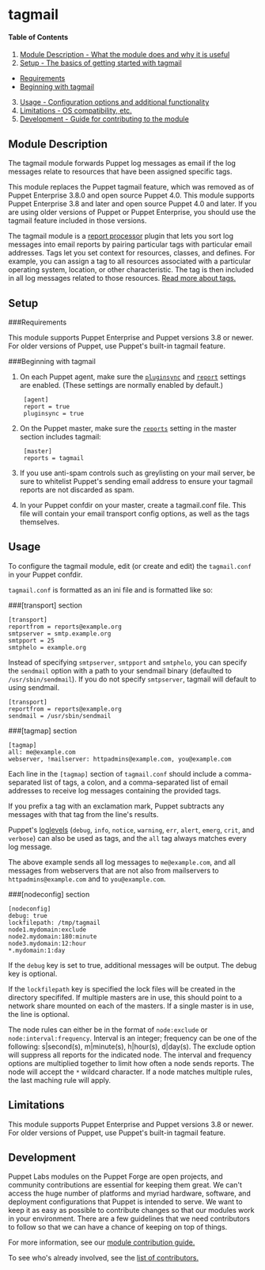 # tagmail

#### Table of Contents

1. [Module Description - What the module does and why it is useful](#module-description)
2. [Setup - The basics of getting started with tagmail](#setup)
  * [Requirements](#requirements)
  * [Beginning with tagmail](#beginning-with-tagmail)
3. [Usage - Configuration options and additional functionality](#usage)
4. [Limitations - OS compatibility, etc.](#limitations)
5. [Development - Guide for contributing to the module](#development)


## Module Description

The tagmail module forwards Puppet log messages as email if the log messages relate to resources that have been assigned specific tags.
 
This module replaces the Puppet tagmail feature, which was removed as of Puppet Enterprise 3.8.0 and open source Puppet 4.0. This module supports Puppet Enterprise 3.8 and later and open source Puppet 4.0 and later. If you are using older versions of Puppet or Puppet Enterprise, you should use the tagmail feature included in those versions. 

The tagmail module is a [report processor](https://docs.puppetlabs.com/guides/reporting.html) plugin that lets you sort log messages into email reports by pairing particular tags with particular email addresses. Tags let you set context for resources, classes, and defines. For example, you can assign a tag to all resources associated with a particular operating system, location, or other characteristic. The tag is then included in all log messages related to those resources. [Read more about tags.](http://docs.puppetlabs.com/puppet/latest/reference/lang_tags.html)

## Setup

###Requirements

This module supports Puppet Enterprise and Puppet versions 3.8 or newer. For older versions of Puppet, use Puppet's built-in tagmail feature.

###Beginning with tagmail

1. On each Puppet agent, make sure the [`pluginsync`](https://docs.puppetlabs.com/references/latest/configuration.html#pluginsync) and [`report`](https://docs.puppetlabs.com/references/latest/configuration.html#report) settings are enabled. (These settings are normally enabled by default.)

        [agent]
        report = true
        pluginsync = true

2. On the Puppet master, make sure the [`reports`](https://docs.puppetlabs.com/references/4.2.latest/configuration.html#reports) setting in the master section includes tagmail:

        [master]
        reports = tagmail

3. If you use anti-spam controls such as greylisting on your mail server, be sure to whitelist Puppet's sending email address to ensure your tagmail reports are not discarded as spam.

4. In your Puppet confdir on your master, create a tagmail.conf file. This file will contain your email transport config options, as well as the tags themselves.

## Usage

To configure the tagmail module, edit (or create and edit) the `tagmail.conf` in your Puppet confdir.

`tagmail.conf` is formatted as an ini file and is formatted like so:

###[transport] section
~~~
[transport]
reportfrom = reports@example.org
smtpserver = smtp.example.org
smtpport = 25
smtphelo = example.org
~~~

Instead of specifying `smtpserver`, `smtpport` and `smtphelo`, you can specify the `sendmail` option with a path to your sendmail binary (defaulted to `/usr/sbin/sendmail`). If you do not specify `smtpserver`, tagmail will default to using sendmail.

~~~
[transport]
reportfrom = reports@example.org
sendmail = /usr/sbin/sendmail
~~~

###[tagmap] section
~~~
[tagmap]
all: me@example.com
webserver, !mailserver: httpadmins@example.com, you@example.com
~~~

Each line in the `[tagmap]` section of `tagmail.conf` should include a comma-separated list of tags, a colon, and a comma-separated list of email addresses to receive log messages containing the provided tags.

If you prefix a tag with an exclamation mark, Puppet subtracts any messages with that tag from the line's results.

Puppet's [loglevels](https://docs.puppetlabs.com/references/latest/metaparameter.html#loglevel) (`debug`, `info`, `notice`, `warning`, `err`, `alert`, `emerg`, `crit`, and `verbose`) can also be used as tags, and the `all` tag always matches every log message.

The above example sends all log messages to `me@example.com`, and all messages from webservers that are not also from mailservers to `httpadmins@example.com` and to `you@example.com`.

###[nodeconfig] section
~~~
[nodeconfig]
debug: true
lockfilepath: /tmp/tagmail
node1.mydomain:exclude
node2.mydomain:180:minute
node3.mydomain:12:hour
*.mydomain:1:day
~~~

If the `debug` key is set to true, additional messages will be output.  The debug key is optional.

If the `lockfilepath` key is specified the lock files will be created in the directory specififed.  If multiple masters are in use, this should point to a network share mounted on each of the masters.  If a single master is in use, the line is optional.

The node rules can either be in the format of `node:exclude` or `node:interval:frequency`.  Interval is an integer; frequency can be one of the following:  s|second(s), m|minute(s), h|hour(s), d|day(s).  The exclude option will suppress all reports for the indicated node.  The interval and frequency options are multiplied together to limit how often a node sends reports.  The node will accept the `*` wildcard character.  If a node matches multiple rules, the last maching rule will apply.

## Limitations

This module supports Puppet Enterprise and Puppet versions 3.8 or newer. For older versions of Puppet, use Puppet's built-in tagmail feature.


## Development

Puppet Labs modules on the Puppet Forge are open projects, and community contributions are essential for keeping them great. We can't access the huge number of platforms and myriad hardware, software, and deployment configurations that Puppet is intended to serve. We want to keep it as easy as possible to contribute changes so that our modules work in your environment. There are a few guidelines that we need contributors to follow so that we can have a chance of keeping on top of things.

For more information, see our [module contribution guide.](https://docs.puppetlabs.com/forge/contributing.html)

To see who's already involved, see the [list of contributors.](https://github.com/puppetlabs/puppetlabs-tagmail/graphs/contributors)
